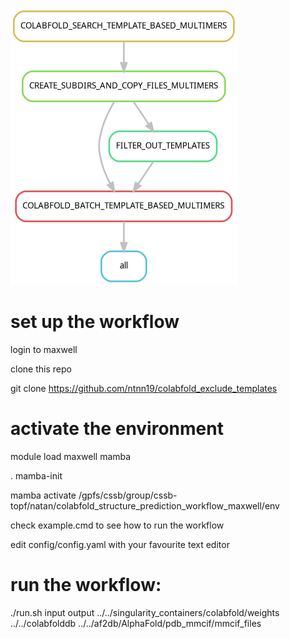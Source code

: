 ![Workflow DAG](dag.png)
# set up the workflow
login to maxwell

clone this repo

git clone https://github.com/ntnn19/colabfold_exclude_templates

# activate the environment

module load maxwell mamba

. mamba-init

mamba activate /gpfs/cssb/group/cssb-topf/natan/colabfold_structure_prediction_workflow_maxwell/env

check example.cmd to see how to run the workflow

edit config/config.yaml with your favourite text editor

# run the workflow:

./run.sh input output ../../singularity_containers/colabfold/weights ../../colabfolddb ../../af2db/AlphaFold/pdb_mmcif/mmcif_files
